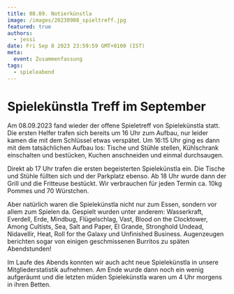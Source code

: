 ```yaml
---
title: 08.09. Notierkünstla
image: /images/20230908_spieltreff.jpg
featured: true
authors:
  - jessi
date: Fri Sep 8 2023 23:59:59 GMT+0100 (IST)
meta:
  event: Zusammenfassung
tags:
  - spieleabend
---
```


# Spielekünstla Treff im September

Am 08.09.2023 fand wieder der offene Spieletreff von Spielekünstla statt. Die ersten Helfer trafen sich bereits um 16 Uhr zum Aufbau, nur leider kamen die mit dem Schlüssel etwas verspätet. Um 16:15 Uhr ging es dann mit dem tatsächlichen Aufbau los: Tische und Stühle stellen, Kühlschrank einschalten und bestücken, Kuchen anschneiden und einmal durchsaugen.

Direkt ab 17 Uhr trafen die ersten begeisterten Spielekünstla ein. Die Tische und Stühle füllten sich und der Parkplatz ebenso. Ab 18 Uhr wurde dann der Grill und die Fritteuse bestückt. Wir verbrauchen für jeden Termin ca. 10kg Pommes und 70 Würstchen.

Aber natürlich waren die Spielekünstla nicht nur zum Essen, sondern vor allem zum Spielen da. Gespielt wurden unter anderem: Wasserkraft, Everdell, Erde, Mindbug, Flügelschlag, Vast, Blood on the Clocktower, Among Cultists, Sea, Salt and Paper, El Grande, Stronghold Undead, Nidavellir, Heat, Roll for the Galaxy und Unfinished Business. Augenzeugen berichten sogar von einigen geschmissenen Burritos zu späten Abendstunden!

Im Laufe des Abends konnten wir auch acht neue Spielekünstla in unsere Mitgliederstatistik aufnehmen. Am Ende wurde dann noch ein wenig aufgeräumt und die letzten müden Spielekünstla waren um 4 Uhr morgens in ihren Betten.